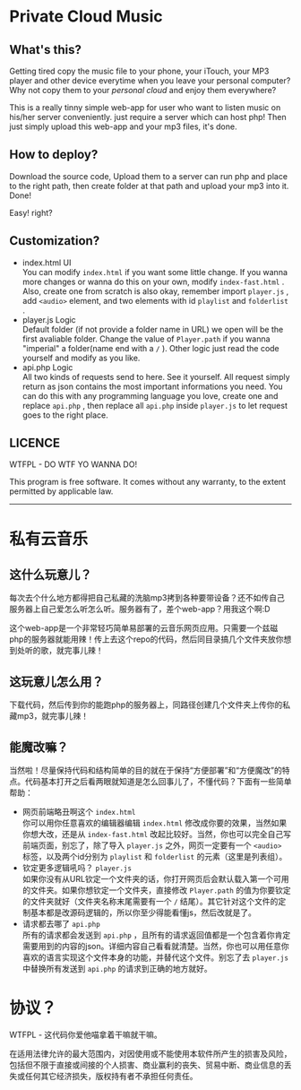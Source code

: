 # Private Cloud Music

## What's this?

Getting tired copy the music file to your phone, your iTouch, your MP3 player and other device everytime when you leave your personal computer? Why not copy them to your *personal cloud* and enjoy them everywhere? 

This is a really tinny simple web-app for user who want to listen music on his/her server conveniently. just require a server which can host php! Then just simply upload this web-app and your mp3 files, it's done. 

## How to deploy?

Download the source code, Upload them to a server can run php and place to the right path, then create folder at that path and upload your mp3 into it. Done!

Easy! right?

## Customization? 

 - index.html UI  
 You can modify `index.html` if you want some little change. If you wanna more changes or wanna do this on your own, modify `index-fast.html` . Also, create one from scratch is also okay, remember import `player.js` , add `<audio>` element, and two elements with id `playlist` and `folderlist` .  
 - player.js Logic  
 Default folder (if not provide a folder name in URL) we open will be the first avaliable folder. Change the value of `Player.path` if you wanna "imperial" a folder(name end with a `/` ). Other logic just read the code yourself and modify as you like.  
 - api.php Logic  
 All two kinds of requests send to here. See it yourself. All request simply return as json contains the most important informations you need. You can do this with any programming language you love, create one and replace `api.php` , then replace all `api.php` inside `player.js` to let request goes to the right place.

## LICENCE

WTFPL - DO WTF YO WANNA DO!

This program is free software. It comes without any warranty, to the extent permitted by applicable law.
 
----------------------------------------------

# 私有云音乐

## 这什么玩意儿？

每次去个什么地方都得把自己私藏的洗脑mp3拷到各种要带设备？还不如传自己服务器上自己爱怎么听怎么听。服务器有了，差个web-app？用我这个啊:D

这个web-app是一个非常轻巧简单易部署的云音乐网页应用。只需要一个兹磁php的服务器就能用辣！传上去这个repo的代码，然后同目录搞几个文件夹放你想到处听的歌，就完事儿辣！

## 这玩意儿怎么用？

下载代码，然后传到你的能跑php的服务器上，同路径创建几个文件夹上传你的私藏mp3，就完事儿辣！

## 能魔改嘛？

当然啦！尽量保持代码和结构简单的目的就在于保持“方便部署”和“方便魔改”的特点。代码基本打开之后看两眼就知道是怎么回事儿了，不懂代码？下面有一些简单帮助：

 - 网页前端略丑啊这个 `index.html`  
 你可以用你任意喜欢的编辑器编辑 `index.html` 修改成你要的效果，当然如果你想大改，还是从 `index-fast.html` 改起比较好。当然，你也可以完全自己写前端页面，别忘了，除了导入 `player.js` 之外，网页一定要有一个 `<audio>` 标签，以及两个id分别为 `playlist` 和 `folderlist` 的元素（这里是列表组）。
 - 钦定更多逻辑吼吗？ `player.js`  
 如果你没有从URL钦定一个文件夹的话，你打开网页后会默认载入第一个可用的文件夹。如果你想钦定一个文件夹，直接修改 `Player.path` 的值为你要钦定的文件夹就好（文件夹名称末尾需要有一个 `/` 结尾）。其它针对这个文件的定制基本都是改源码逻辑的，所以你至少得能看懂js，然后改就是了。
 - 请求都去哪了 `api.php`  
 所有的请求都会发送到 `api.php` ，且所有的请求返回值都是一个包含着你肯定需要用到的内容的json。详细内容自己看看就清楚。当然，你也可以用任意你喜欢的语言实现这个文件本身的功能，并替代这个文件。别忘了去 `player.js` 中替换所有发送到 `api.php` 的请求到正确的地方就好。
 
# 协议？

WTFPL - 这代码你爱他喵拿着干嘛就干嘛。

在适用法律允许的最大范围内，对因使用或不能使用本软件所产生的损害及风险，包括但不限于直接或间接的个人损害、商业赢利的丧失、贸易中断、商业信息的丢失或任何其它经济损失，版权持有者不承担任何责任。
